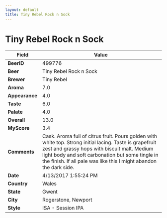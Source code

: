 ```yaml
---
layout: default
title: Tiny Rebel Rock n Sock 
---
```


# Tiny Rebel Rock n Sock 

| Field         | Value     |
|---------------|-----------|
| **BeerID** | 499776 |
| **Beer** | Tiny Rebel Rock n Sock  |
| **Brewer** | Tiny Rebel |
| **Aroma** | 7.0 |
| **Appearance** | 4.0 |
| **Taste** | 6.0 |
| **Palate** | 4.0 |
| **Overall** | 13.0 |
| **MyScore** | 3.4 |
| **Comments** | Cask. Aroma full of citrus fruit. Pours golden with white top. Strong initial lacing. Taste is grapefruit zest and grassy hops with biscuit malt. Medium light body and soft carbonation but some tingle in the finish. If all pale was like this I might abandon the dark side. |
| **Date** | 4/13/2017 1:55:24 PM |
| **Country** | Wales |
| **State** | Gwent |
| **City** | Rogerstone, Newport |
| **Style** | ISA - Session IPA |
